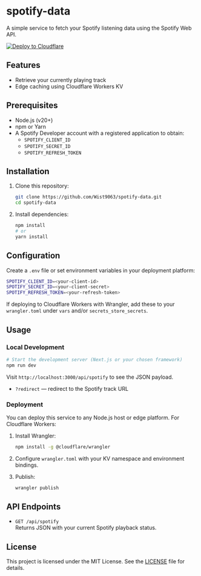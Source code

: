 # spotify-data

A simple service to fetch your Spotify listening data using the Spotify Web API.

[![Deploy to Cloudflare](https://deploy.workers.cloudflare.com/button)](https://deploy.workers.cloudflare.com/?url=https%3A%2F%2Fgithub.com%2Fjoshlol%2Fspotify-data)

## Features

- Retrieve your currently playing track
- Edge caching using Cloudflare Workers KV

## Prerequisites

- Node.js (v20+)
- npm or Yarn
- A Spotify Developer account with a registered application to obtain:
  - `SPOTIFY_CLIENT_ID`
  - `SPOTIFY_SECRET_ID`
  - `SPOTIFY_REFRESH_TOKEN`

## Installation

1. Clone this repository:

   ```bash
   git clone https://github.com/Wist9063/spotify-data.git
   cd spotify-data
   ```

2. Install dependencies:

   ```bash
   npm install
   # or
   yarn install
   ```

## Configuration

Create a `.env` file or set environment variables in your deployment platform:

```bash
SPOTIFY_CLIENT_ID=<your-client-id>
SPOTIFY_SECRET_ID=<your-client-secret>
SPOTIFY_REFRESH_TOKEN=<your-refresh-token>
```

If deploying to Cloudflare Workers with Wrangler, add these to your `wrangler.toml` under `vars` and/or `secrets_store_secrets`.

## Usage

### Local Development

```bash
# Start the development server (Next.js or your chosen framework)
npm run dev
```

Visit `http://localhost:3000/api/spotify` to see the JSON payload.

- `?redirect` — redirect to the Spotify track URL  

### Deployment

You can deploy this service to any Node.js host or edge platform. For Cloudflare Workers:

1. Install Wrangler:

   ```bash
   npm install -g @cloudflare/wrangler
   ```

2. Configure `wrangler.toml` with your KV namespace and environment bindings.
3. Publish:

   ```bash
   wrangler publish
   ```

## API Endpoints

- `GET /api/spotify`  
  Returns JSON with your current Spotify playback status.

## License

This project is licensed under the MIT License. See the [LICENSE](LICENSE) file for details.
